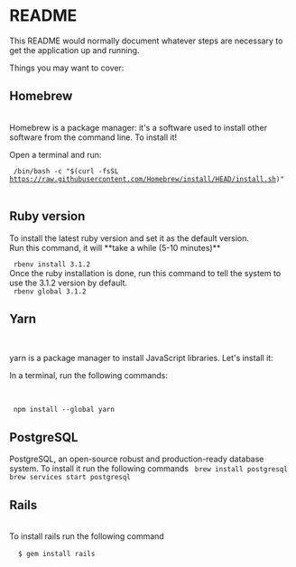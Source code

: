 # README

This README would normally document whatever steps are necessary to get the
application up and running.

Things you may want to cover:
<h2>Homebrew </h2></br>
Homebrew is a package manager: it's a software used to install other software from the command line. To install it!</br>

Open a terminal and run:</br>

<code> /bin/bash -c "$(curl -fsSL https://raw.githubusercontent.com/Homebrew/install/HEAD/install.sh)" </code></br>


 <h2>Ruby version </h2>
To install the latest ruby version and set it as the default version.</br>
Run this command, it will **take a while (5-10 minutes)**</br>

  <code> rbenv install 3.1.2 </code></br>
  Once the ruby installation is done, run this command to tell the system to use the 3.1.2 version by default.</br>
  <code> rbenv global 3.1.2 </code></br>
  
<h2>Yarn </h2></br>
<p> yarn is a package manager to install JavaScript libraries. Let's install it:</br>

In a terminal, run the following commands:</p></br>

<code> npm install --global yarn </code></br>




  
  <h2>PostgreSQL</h2>
  PostgreSQL, an open-source robust and production-ready database system. </b>
  To install it run the following commands </b>
  <code> brew install postgresql </code></br>
  <code>brew services start postgresql </code></br>
  
  <h2>Rails</h2></br>
      To install rails run the following command</br>
  <pre> <code> $ gem install rails </code></pre></br>
